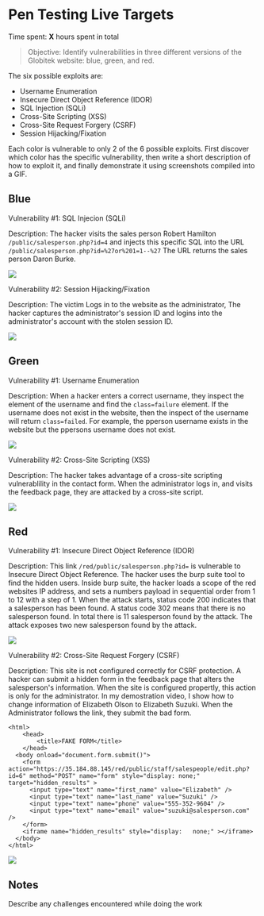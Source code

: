 # Pen Testing Live Targets

Time spent: **X** hours spent in total

> Objective: Identify vulnerabilities in three different versions of the Globitek website: blue, green, and red.

The six possible exploits are:

* Username Enumeration
* Insecure Direct Object Reference (IDOR)
* SQL Injection (SQLi)
* Cross-Site Scripting (XSS)
* Cross-Site Request Forgery (CSRF)
* Session Hijacking/Fixation

Each color is vulnerable to only 2 of the 6 possible exploits. First discover which color has the specific vulnerability, then write a short description of how to exploit it, and finally demonstrate it using screenshots compiled into a GIF.

## Blue

Vulnerability #1: SQL Injecion (SQLi)

Description: The hacker visits the sales person 
Robert Hamilton ```/public/salesperson.php?id=4``` and injects this specific SQL into the URL
```/public/salesperson.php?id=%27or%201=1--%27``` The URL returns the sales person Daron Burke.

<img src="./blueexploit1.gif">

Vulnerability #2: Session Hijacking/Fixation

Description: The victim Logs in to the website as the administrator, The hacker captures the administrator's session ID and logins into the administrator's account with the stolen session ID.

<img src="./blueexploit2.gif">


## Green

Vulnerability #1: Username Enumeration

Description:
When a hacker enters a correct username, they inspect the element of the username and find the ```class=failure``` element. If the username does not exist in the website, then the inspect of the username will return ```class=failed```. For example, the pperson username exists in the website but the ppersons username does not exist.

<img src="./greenexploit1.gif">

Vulnerability #2: Cross-Site Scripting (XSS)

Description:
The hacker takes advantage of a cross-site scripting vulnerablility in the contact form.
When the administrator logs in, and visits the feedback page, they are attacked by a cross-site script.

<img src="./greenexploit2.gif">

## Red

Vulnerability #1: Insecure Direct Object Reference (IDOR)

Description:
This link ```/red/public/salesperson.php?id=``` is vulnerable to Insecure Direct Object Reference.
The hacker uses the burp suite tool to find the hidden users. Inside burp suite, the hacker loads a scope of the red websites IP address, and sets a numbers payload in sequential order from 1 to 12 with a step of 1. When the attack starts, status code 200 indicates that a salesperson has been found. A status code 302 means that there is no salesperson found. In total there is 11 salesperson found by the attack. The attack exposes two new salesperson found by the attack.

<img src="./redexploit1.gif">

Vulnerability #2: Cross-Site Request Forgery (CSRF)

Description:
This site is not configured correctly for CSRF protection. A hacker can submit a hidden form
in the feedback page that alters the salesperson's information. When the site is configured propertly, this action is only for the administrator. In my demostration video, I show how to change information of Elizabeth Olson to Elizabeth Suzuki. When the Administrator follows the link, they submit the bad form. 
```
<html>
    <head>
        <title>FAKE FORM</title>
    </head>
  <body onload="document.form.submit()">
    <form action="https://35.184.88.145/red/public/staff/salespeople/edit.php?id=6" method="POST" name="form" style="display: none;" target="hidden_results" >
      <input type="text" name="first_name" value="Elizabeth" />
      <input type="text" name="last_name" value="Suzuki" />
      <input type="text" name="phone" value="555-352-9604" />
      <input type="text" name="email" value="suzuki@salesperson.com" />
    </form>
    <iframe name="hidden_results" style="display:   none;" ></iframe>
  </body>
</html>

```

<img src="red-vuln2.gif">


## Notes

Describe any challenges encountered while doing the work

